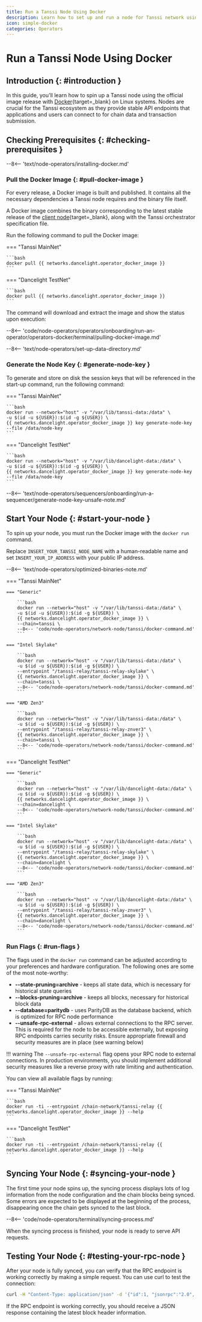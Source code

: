 ```yaml
---
title: Run a Tanssi Node Using Docker
description: Learn how to set up and run a node for Tanssi network using Docker to provide API endpoints for applications and users.
icon: simple-docker
categories: Operators
---
```


# Run a Tanssi Node Using Docker

## Introduction {: #introduction }

In this guide, you'll learn how to spin up a Tanssi node using the official image release with [Docker](https://www.docker.com){target=\_blank} on Linux systems. Nodes are crucial for the Tanssi ecosystem as they provide stable API endpoints that applications and users can connect to for chain data and transaction submission.

## Checking Prerequisites {: #checking-prerequisites }

--8<-- 'text/node-operators/installing-docker.md'

### Pull the Docker Image {: #pull-docker-image }

For every release, a Docker image is built and published. It contains all the necessary dependencies a Tanssi node requires and the binary file itself.

A Docker image combines the binary corresponding to the latest stable release of the [client node](/learn/framework/architecture/#architecture){target=\_blank}, along with the Tanssi orchestrator specification file.

Run the following command to pull the Docker image:

=== "Tanssi MainNet"

    ```bash
    docker pull {{ networks.dancelight.operator_docker_image }}
    ```
    
=== "Dancelight TestNet"
    
    ```bash
    docker pull {{ networks.dancelight.operator_docker_image }}
    ```

The command will download and extract the image and show the status upon execution:

--8<-- 'code/node-operators/operators/onboarding/run-an-operator/operators-docker/terminal/pulling-docker-image.md'

--8<-- 'text/node-operators/set-up-data-directory.md'

### Generate the Node Key {: #generate-node-key }

To generate and store on disk the session keys that will be referenced in the start-up command, run the following command:

=== "Tanssi MainNet"

    ```bash
    docker run --network="host" -v "/var/lib/tanssi-data:/data" \
    -u $(id -u ${USER}):$(id -g ${USER}) \
    {{ networks.dancelight.operator_docker_image }} key generate-node-key --file /data/node-key
    ```

=== "Dancelight TestNet"

    ```bash
    docker run --network="host" -v "/var/lib/dancelight-data:/data" \
    -u $(id -u ${USER}):$(id -g ${USER}) \
    {{ networks.dancelight.operator_docker_image }} key generate-node-key --file /data/node-key
    ```

--8<-- 'text/node-operators/sequencers/onboarding/run-a-sequencer/generate-node-key-unsafe-note.md'

## Start Your Node {: #start-your-node }

To spin up your node, you must run the Docker image with the `docker run` command.

Replace `INSERT_YOUR_TANSSI_NODE_NAME` with a human-readable name and set `INSERT_YOUR_IP_ADDRESS` with your public IP address.

--8<-- 'text/node-operators/optimized-binaries-note.md'

=== "Tanssi MainNet"

    === "Generic"

        ```bash
        docker run --network="host" -v "/var/lib/tanssi-data:/data" \
        -u $(id -u ${USER}):$(id -g ${USER}) \
        {{ networks.dancelight.operator_docker_image }} \
        --chain=tanssi \
        --8<-- 'code/node-operators/network-node/tanssi/docker-command.md'
        ```

    === "Intel Skylake"

        ```bash
        docker run --network="host" -v "/var/lib/tanssi-data:/data" \
        -u $(id -u ${USER}):$(id -g ${USER}) \
        --entrypoint "/tanssi-relay/tanssi-relay-skylake" \
        {{ networks.dancelight.operator_docker_image }} \
        --chain=tanssi \
        --8<-- 'code/node-operators/network-node/tanssi/docker-command.md'
        ```

    === "AMD Zen3"

        ```bash
        docker run --network="host" -v "/var/lib/tanssi-data:/data" \
        -u $(id -u ${USER}):$(id -g ${USER}) \
        --entrypoint "/tanssi-relay/tanssi-relay-znver3" \
        {{ networks.dancelight.operator_docker_image }} \
        --chain=tanssi \
        --8<-- 'code/node-operators/network-node/tanssi/docker-command.md'
        ```

=== "Dancelight TestNet"

    === "Generic"

        ```bash
        docker run --network="host" -v "/var/lib/dancelight-data:/data" \
        -u $(id -u ${USER}):$(id -g ${USER}) \
        {{ networks.dancelight.operator_docker_image }} \
        --chain=dancelight \
        --8<-- 'code/node-operators/network-node/tanssi/docker-command.md'
        ```

    === "Intel Skylake"

        ```bash
        docker run --network="host" -v "/var/lib/dancelight-data:/data" \
        -u $(id -u ${USER}):$(id -g ${USER}) \
        --entrypoint "/tanssi-relay/tanssi-relay-skylake" \
        {{ networks.dancelight.operator_docker_image }} \
        --chain=dancelight \
        --8<-- 'code/node-operators/network-node/tanssi/docker-command.md'
        ```

    === "AMD Zen3"

        ```bash
        docker run --network="host" -v "/var/lib/dancelight-data:/data" \
        -u $(id -u ${USER}):$(id -g ${USER}) \
        --entrypoint "/tanssi-relay/tanssi-relay-znver3" \
        {{ networks.dancelight.operator_docker_image }} \
        --chain=dancelight \
        --8<-- 'code/node-operators/network-node/tanssi/docker-command.md'
        ```

### Run Flags {: #run-flags }

The flags used in the `docker run` command can be adjusted according to your preferences and hardware configuration. The following ones are some of the most note-worthy:

- **--state-pruning=archive** - keeps all state data, which is necessary for historical state queries
- **--blocks-pruning=archive** - keeps all blocks, necessary for historical block data
- **--database=paritydb** - uses ParityDB as the database backend, which is optimized for RPC node performance
- **--unsafe-rpc-external** - allows external connections to the RPC server. This is required for the node to be accessible externally, but exposing RPC endpoints carries security risks. Ensure appropriate firewall and security measures are in place (see warning below)

!!! warning
    The `--unsafe-rpc-external` flag opens your RPC node to external connections. In production environments, you should implement additional security measures like a reverse proxy with rate limiting and authentication.

You can view all available flags by running:

=== "Tanssi MainNet"

    ```bash
    docker run -ti --entrypoint /chain-network/tanssi-relay {{ networks.dancelight.operator_docker_image }} --help
    ```
    
=== "Dancelight TestNet"
    
    ```bash
    docker run -ti --entrypoint /chain-network/tanssi-relay {{ networks.dancelight.operator_docker_image }} --help
    ```

## Syncing Your Node {: #syncing-your-node }

The first time your node spins up, the syncing process displays lots of log information from the node configuration and the chain blocks being synced. Some errors are expected to be displayed at the beginning of the process, disappearing once the chain gets synced to the last block.

--8<-- 'code/node-operators/terminal/syncing-process.md'

When the syncing process is finished, your node is ready to serve API requests.

## Testing Your Node {: #testing-your-rpc-node }

After your node is fully synced, you can verify that the RPC endpoint is working correctly by making a simple request. You can use curl to test the connection:

```bash
curl -H "Content-Type: application/json" -d '{"id":1, "jsonrpc":"2.0", "method":"chain_getHeader", "params":[]}' http://localhost:9944
```

If the RPC endpoint is working correctly, you should receive a JSON response containing the latest block header information.
